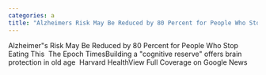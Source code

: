 ```yaml
---
categories: a
title: "Alzheimers Risk May Be Reduced by 80 Percent for People Who Stop Eating This  The Epoch Times"
---
```

Alzheimer"s Risk May Be Reduced by 80 Percent for People Who Stop Eating This&nbsp;&nbsp;The Epoch TimesBuilding a "cognitive reserve" offers brain protection in old age&nbsp;&nbsp;Harvard HealthView Full Coverage on Google News